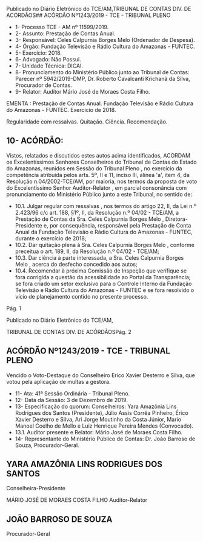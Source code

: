 Publicado  no  Diário  Eletrônico do TCE/AM,TRIBUNAL DE CONTAS DIV. DE ACÓRDÃOS## ACÓRDÃO Nº1243/2019 - TCE - TRIBUNAL PLENO

- 1- Processo TCE - AM nº 11599/2019.
- 2- Assunto: Prestação de Contas Anual.
- 3- Responsável: Celes Calpurnia Borges Melo (Ordenador de Despesa).
- 4- Órgão: Fundação Televisão e Rádio Cultura do Amazonas - FUNTEC.
- 5- Exercício: 2018.
- 6- Advogado: Não Possui.
- 7- Unidade Técnica: DICAI.
- 8- Pronunciamento  do  Ministério  Público  junto  ao  Tribunal  de  Contas: Parecer  nº 5942/2019-DMP, Dr. Roberto Cavalcanti Krichanã da Silva, Procurador de Contas.
- 9- Relator: Auditor Mário José de Moraes Costa Filho.

EMENTA : Prestação  de  Contas  Anual.  Fundação Televisão e Rádio Cultura do Amazonas - FUNTEC. Exercício de 2018.

Regularidade com  ressalvas. Quitação. Ciência. Recomendação.

## 10-  ACÓRDÃO:

Vistos, relatados e discutidos estes autos acima identificados, ACORDAM os Excelentíssimos Senhores Conselheiros do Tribunal de Contas do Estado do Amazonas, reunidos em Sessão do Tribunal Pleno , no exercício da competência atribuída pelos arts. 5º,  II  e  11,  inciso  III,  alínea  'a',  item  4,  da  Resolução  n.04/2002-TCE/AM, por  maioria, nos  termos  da  proposta  de  voto  do  Excelentíssimo  Senhor  Auditor-Relator ,  em  parcial consonância com pronunciamento do Ministério Público junto a este Tribunal, no sentido de:

- 10.1. Julgar regular com ressalvas , nos termos do artigo 22, II, da Lei n.º 2.423/96  c/c  art.  188,  §1º,  II,  da  Resolução  n.º  04/02  -  TCE/AM,  a Prestação de Contas  da Sra. Celes Calpurnia Borges  Melo , Diretora-Presidente e, por consequência, responsável pela Prestação de Conta Anual da Fundação Televisão e Rádio Cultura do Amazonas - FUNTEC, durante o exercício de 2018;
- 10.2. Dar quitação plena à Sra. Celes Calpurnia Borges Melo ,  conforme preceitua o art. 189, II, da Resolução n.º 04/02 - TCE/AM;
- 10.3. Dar  ciência à  parte  interessada,  a Sra.  Celes  Calpurnia  Borges Melo , acerca do desfecho concedido aos autos;
- 10.4. Recomendar à próxima Comissão de Inspeção que verifique se fora corrigida a questão da acessibilidade ao Portal da Transparência; se fora  criado  um  setor  exclusivo para o Controle  Interno da Fundação Televisão e Rádio Cultura do Amazonas - FUNTEC e se fora resolvido o vício de planejamento contido no presente processo.

Pág. 1

Publicado  no  Diário  Eletrônico do TCE/AM,

TRIBUNAL DE CONTAS DIV. DE ACÓRDÃOSPág. 2

## ACÓRDÃO Nº1243/2019 - TCE - TRIBUNAL PLENO

Vencido o Voto-Destaque do Conselheiro Erico Xavier Desterro e Silva, que votou pela aplicação de multas a  gestora.

- 11-  Ata: 41ª Sessão Ordinária - Tribunal Pleno.
- 12-  Data da Sessão: 3 de Dezembro de 2019.
- 13-  Especificação  do  quorum: Conselheiros: Yara  Amazônia  Lins  Rodrigues  dos Santos  (Presidente),  Júlio  Assis  Corrêa  Pinheiro,  Érico  Xavier  Desterro  e  Silva,  Ari Jorge  Moutinho  da  Costa  Júnior,  Mario  Manoel  Coelho  de  Mello  e  Luiz  Henrique Pereira Mendes (Convocado).
- 13.1. Auditor presente e Relator: Mário José de Moraes Costa Filho.
- 14-  Representante  do  Ministério  Público  de  Contas: Dr. João  Barroso  de  Souza, Procurador-Geral.

## YARA AMAZÔNIA LINS RODRIGUES DOS SANTOS

Conselheira-Presidente

MÁRIO JOSÉ DE MORAES COSTA FILHO Auditor-Relator

## JOÃO BARROSO DE SOUZA

Procurador-Geral